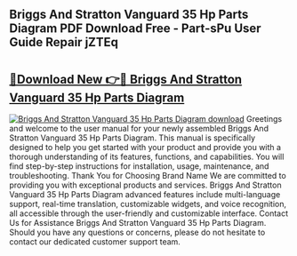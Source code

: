 ## Briggs And Stratton Vanguard 35 Hp Parts Diagram PDF Download Free - Part-sPu User Guide Repair jZTEq

# <h2><a href="http://dfmyqh6.blite.top/?on=Briggs+And+Stratton+Vanguard+35+Hp+Parts+Diagram">🔗Download New 👉🔴 Briggs And Stratton Vanguard 35 Hp Parts Diagram</a></h2>

[![Briggs And Stratton Vanguard 35 Hp Parts Diagram download](https://i.imgur.com/lujVjoI.png)](http://dfmyqh6.blite.top/?on=Briggs+And+Stratton+Vanguard+35+Hp+Parts+Diagram)
Greetings and welcome to the user manual for your newly assembled Briggs And Stratton Vanguard 35 Hp Parts Diagram. This manual is specifically designed to help you get started with your product and provide you with a thorough understanding of its features, functions, and capabilities. You will find step-by-step instructions for installation, usage, maintenance, and troubleshooting. Thank You for Choosing Brand Name We are committed to providing you with exceptional products and services. Briggs And Stratton Vanguard 35 Hp Parts Diagram advanced features include multi-language support, real-time translation, customizable widgets, and voice recognition, all accessible through the user-friendly and customizable interface. Contact Us for Assistance Briggs And Stratton Vanguard 35 Hp Parts Diagram. Should you have any questions or concerns, please do not hesitate to contact our dedicated customer support team.
